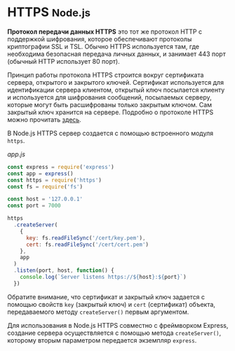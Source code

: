 # HTTPS <small>Node.js</small>

**Протокол передачи данных HTTPS** это тот же протокол HTTP с поддержкой шифрования, которое обеспечивают протоколы криптографии SSL и TSL. Обычно HTTPS используется там, где необходима безопасная передача личных данных, и занимает 443 порт (обычный HTTP использует 80 порт).

Принцип работы протокола HTTPS строится вокруг сертификата сервера, открытого и закрытого ключей. Сертификат используется для идентификации сервера клиентом, открытый ключ посылается клиенту и используется для шифрования сообщений, посылаемых серверу, которые могут быть расшифрованы только закрытым ключом. Сам закрытый ключ хранится на сервере. Подробно о протоколе HTTPS можно прочитать [здесь](https://ru.wikipedia.org/wiki/HTTPS).

В Node.js HTTPS сервер создается с помощью встроенного модуля `https`.

_app.js_

```js
const express = require('express')
const app = express()
const https = require('https')
const fs = require('fs')

const host = '127.0.0.1'
const port = 7000

https
  .createServer(
    {
      key: fs.readFileSync('/cert/key.pem'),
      cert: fs.readFileSync('/cert/cert.pem')
    },
    app
  )
  .listen(port, host, function() {
    console.log(`Server listens https://${host}:${port}`)
  })
```

Обратите внимание, что сертификат и закрытый ключ задается с помощью свойств `key` (закрытый ключ) и `cert` (сертификат) объекта, передаваемого методу `createServer()` первым аргументом.

Для использования в Node.js HTTPS совместно с фреймворком Express, создание сервера осуществляется с помощью метода `createServer()`, которому вторым параметром передается экземпляр `express`.
